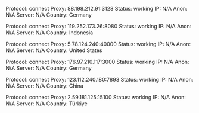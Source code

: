 Protocol: connect
Proxy: 88.198.212.91:3128
Status: working
IP: N/A
Anon: N/A
Server: N/A
Country: Germany

Protocol: connect
Proxy: 119.252.173.26:8080
Status: working
IP: N/A
Anon: N/A
Server: N/A
Country: Indonesia

Protocol: connect
Proxy: 5.78.124.240:40000
Status: working
IP: N/A
Anon: N/A
Server: N/A
Country: United States

Protocol: connect
Proxy: 176.97.210.117:3000
Status: working
IP: N/A
Anon: N/A
Server: N/A
Country: Germany

Protocol: connect
Proxy: 123.112.240.180:7893
Status: working
IP: N/A
Anon: N/A
Server: N/A
Country: China

Protocol: connect
Proxy: 2.59.181.125:15100
Status: working
IP: N/A
Anon: N/A
Server: N/A
Country: Türkiye


